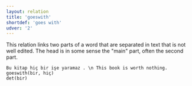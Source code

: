 ```yaml
---
layout: relation
title: 'goeswith'
shortdef: 'goes with'
udver: '2'
---
```


This relation links two parts of a word that are separated in text that is not well edited. 
The head is in some sense the "main" part, often the second part.

~~~ sdparse
Bu kitap hiç bir işe yaramaz . \n This book is worth nothing.
goeswith(bir, hiç)
det(bir)
~~~
<!-- Interlanguage links updated Po 11. listopadu 2024, 20:10:58 CET -->
